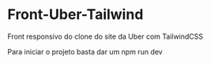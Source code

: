 # Front-Uber-Tailwind
Front responsivo do clone do site da Uber com TailwindCSS

Para iniciar o projeto basta dar um npm run dev
